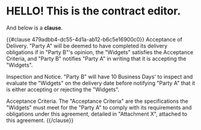 # HELLO! This is the contract editor. 

And below is a **clause**.

{{#clause 479adbb4-dc55-4d1a-ab12-b6c5e16900c0}}
Acceptance of Delivery. "Party A" will be deemed to have completed its delivery obligations if in "Party B"'s opinion, the "Widgets" satisfies the Acceptance Criteria, and "Party B" notifies "Party A" in writing that it is accepting the "Widgets".

Inspection and Notice. "Party B" will have 10 Business Days' to inspect and evaluate the "Widgets" on the delivery date before notifying "Party A" that it is either accepting or rejecting the "Widgets".

Acceptance Criteria. The "Acceptance Criteria" are the specifications the "Widgets" must meet for the "Party A" to comply with its requirements and obligations under this agreement, detailed in "Attachment X", attached to this agreement.
{{/clause}}